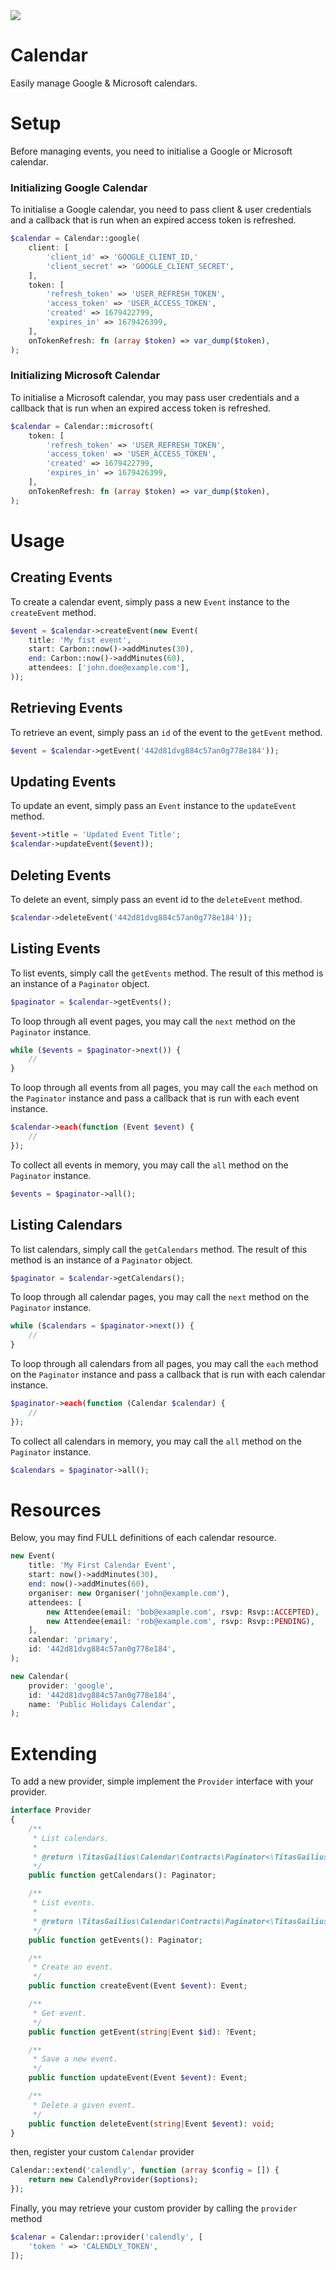 <img src="./carbon.png">

# Calendar

Easily manage Google & Microsoft calendars.

# Setup

Before managing events, you need to initialise a Google or Microsoft calendar.

### Initializing Google Calendar

To initialise a Google calendar, you need to pass client & user credentials
and a callback that is run when an expired access token is refreshed.

```php
$calendar = Calendar::google(
    client: [
        'client_id' => 'GOOGLE_CLIENT_ID,'
        'client_secret' => 'GOOGLE_CLIENT_SECRET',
    ],
    token: [
        'refresh_token' => 'USER_REFRESH_TOKEN',
        'access_token' => 'USER_ACCESS_TOKEN',
        'created' => 1679422799,
        'expires_in' => 1679426399,
    ],
    onTokenRefresh: fn (array $token) => var_dump($token),
);
```

### Initializing Microsoft Calendar

To initialise a Microsoft calendar, you may pass user credentials
and a callback that is run when an expired access token is refreshed.

```php
$calendar = Calendar::microsoft(
    token: [
        'refresh_token' => 'USER_REFRESH_TOKEN',
        'access_token' => 'USER_ACCESS_TOKEN',
        'created' => 1679422799,
        'expires_in' => 1679426399,
    ],
    onTokenRefresh: fn (array $token) => var_dump($token),
);
```

# Usage

## Creating Events

To create a calendar event, simply pass a new `Event` instance to the `createEvent` method.

```php
$event = $calendar->createEvent(new Event(
    title: 'My fist event',
    start: Carbon::now()->addMinutes(30),
    end: Carbon::now()->addMinutes(60),
    attendees: ['john.doe@example.com'],
));
```

## Retrieving Events

To retrieve an event, simply pass an `id` of the event to the `getEvent` method.

```php
$event = $calendar->getEvent('442d81dvg884c57an0g778e184'));
```

## Updating Events

To update an event, simply pass an `Event` instance to the `updateEvent` method.

```php
$event->title = 'Updated Event Title';
$calendar->updateEvent($event));
```

## Deleting Events

To delete an event, simply pass an event id to the `deleteEvent` method.

```php
$calendar->deleteEvent('442d81dvg884c57an0g778e184'));
```

## Listing Events

To list events, simply call the `getEvents` method. The result of this method is an instance of a `Paginator` object.

```php
$paginator = $calendar->getEvents();
```

To loop through all event pages, you may call the `next` method on the `Paginator` instance.

```php
while ($events = $paginator->next()) {
    //
}
```

To loop through all events from all pages, you may call the `each` method on the `Paginator` instance and pass
a callback that is run with each event instance.

```php
$calendar->each(function (Event $event) {
    //
});
```

To collect all events in memory, you may call the `all` method on the `Paginator` instance.

```php
$events = $paginator->all();
```

## Listing Calendars

To list calendars, simply call the `getCalendars` method. The result of this method is an instance of a `Paginator` object.

```php
$paginator = $calendar->getCalendars();
```

To loop through all calendar pages, you may call the `next` method on the `Paginator` instance.

```php
while ($calendars = $paginator->next()) {
    //
}
```

To loop through all calendars from all pages, you may call the `each` method on the `Paginator` instance and pass
a callback that is run with each calendar instance.

```php
$paginator->each(function (Calendar $calendar) {
    //
});
```

To collect all calendars in memory, you may call the `all` method on the `Paginator` instance.

```php
$calendars = $paginator->all();
```

# Resources

Below, you may find FULL definitions of each calendar resource.

```php
new Event(
    title: 'My First Calendar Event',
    start: now()->addMinutes(30),
    end: now()->addMinutes(60),
    organiser: new Organiser('john@example.com'),
    attendees: [
        new Attendee(email: 'bob@example.com', rsvp: Rsvp::ACCEPTED),
        new Attendee(email: 'rob@example.com', rsvp: Rsvp::PENDING),
    ],
    calendar: 'primary',
    id: '442d81dvg884c57an0g778e184',
);

new Calendar(
    provider: 'google',
    id: '442d81dvg884c57an0g778e184',
    name: 'Public Holidays Calendar',
);
```

# Extending

To add a new provider, simple implement the `Provider` interface with your provider.

```php
interface Provider
{
    /**
     * List calendars.
     *
     * @return \TitasGailius\Calendar\Contracts\Paginator<\TitasGailius\Calendar\Resources\Calendar>
     */
    public function getCalendars(): Paginator;

    /**
     * List events.
     *
     * @return \TitasGailius\Calendar\Contracts\Paginator<\TitasGailius\Calendar\Resources\Event>
     */
    public function getEvents(): Paginator;

    /**
     * Create an event.
     */
    public function createEvent(Event $event): Event;

    /**
     * Get event.
     */
    public function getEvent(string|Event $id): ?Event;

    /**
     * Save a new event.
     */
    public function updateEvent(Event $event): Event;

    /**
     * Delete a given event.
     */
    public function deleteEvent(string|Event $event): void;
}
```

then, register your custom `Calendar` provider

```php
Calendar::extend('calendly', function (array $config = []) {
    return new CalendlyProvider($options);
});
```

Finally, you may retrieve your custom provider by calling the `provider` method

```php
$calenar = Calendar::provider('calendly', [
    'token ' => 'CALENDLY_TOKEN',
]);
```
